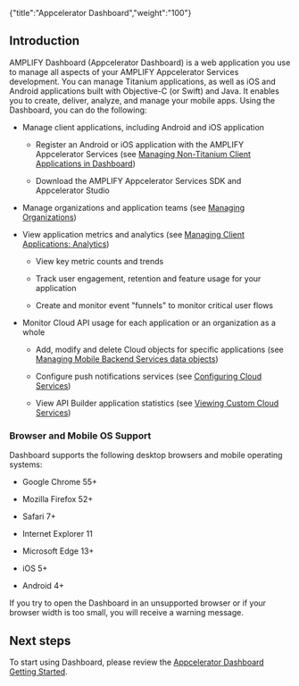 {"title":"Appcelerator Dashboard","weight":"100"}

## Introduction

AMPLIFY Dashboard (Appcelerator Dashboard) is a web application you use to manage all aspects of your AMPLIFY Appcelerator Services development. You can manage Titanium applications, as well as iOS and Android applications built with Objective-C (or Swift) and Java. It enables you to create, deliver, analyze, and manage your mobile apps. Using the Dashboard, you can do the following:

* Manage client applications, including Android and iOS application

    * Register an Android or iOS application with the AMPLIFY Appcelerator Services (see [Managing Non-Titanium Client Applications in Dashboard](/docs/appc/Appcelerator_Dashboard/Appcelerator_Dashboard_Guide/Managing_Applications/Managing_Client_Applications/Managing_Non-Titanium_Client_Applications_in_Dashboard/))

    * Download the AMPLIFY Appcelerator Services SDK and Appcelerator Studio

* Manage organizations and application teams (see [Managing Organizations](/docs/appc/Appcelerator_Dashboard/Appcelerator_Dashboard_Guide/Managing_Organizations/))

* View application metrics and analytics (see [Managing Client Applications: Analytics](/docs/appc/Appcelerator_Dashboard/Appcelerator_Dashboard_Guide/Managing_Applications/Managing_Client_Applications/#Analytics))

    * View key metric counts and trends

    * Track user engagement, retention and feature usage for your application

    * Create and monitor event "funnels" to monitor critical user flows

* Monitor Cloud API usage for each application or an organization as a whole

    * Add, modify and delete Cloud objects for specific applications (see [Managing Mobile Backend Services data objects](/docs/appc/Appcelerator_Dashboard/Appcelerator_Dashboard_Guide/Managing_Applications/Managing_Mobile_Backend_Services_Datasources/Managing_Mobile_Backend_Services_data_objects/))

    * Configure push notifications services (see [Configuring Cloud Services](/docs/appc/Appcelerator_Dashboard/Appcelerator_Dashboard_Guide/Configuring_Cloud_Services/))

    * View API Builder application statistics (see [Viewing Custom Cloud Services](/docs/appc/Appcelerator_Dashboard/Appcelerator_Dashboard_Guide/Viewing_Custom_Cloud_Services/))

### Browser and Mobile OS Support

Dashboard supports the following desktop browsers and mobile operating systems:

* Google Chrome 55+

* Mozilla Firefox 52+

* Safari 7+

* Internet Explorer 11

* Microsoft Edge 13+

* iOS 5+

* Android 4+

If you try to open the Dashboard in an unsupported browser or if your browser width is too small, you will receive a warning message.

## Next steps

To start using Dashboard, please review the [Appcelerator Dashboard Getting Started](/docs/appc/Appcelerator_Dashboard/Appcelerator_Dashboard_Getting_Started/).
